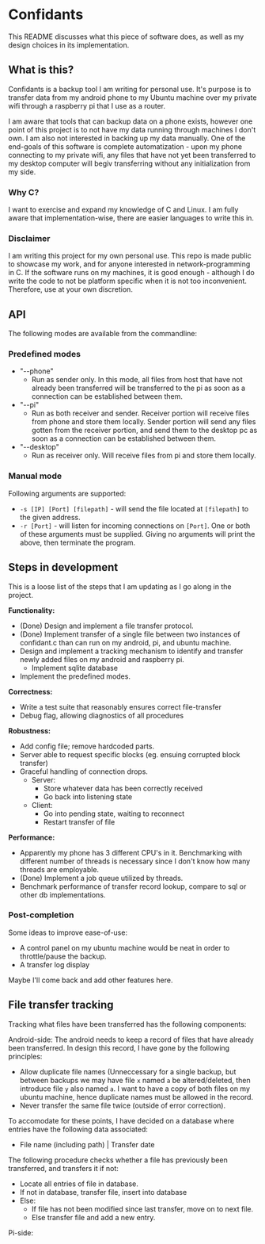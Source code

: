 # Confidants
This README discusses what this piece of software does, as well as my design choices in its implementation.

## What is this?
Confidants is a backup tool I am writing for personal use. It's purpose is to transfer data from my android phone to my Ubuntu machine over my private wifi through a raspberry pi that I use as a router. 

I am aware that tools that can backup data on a phone exists, however one point of this project is to not have my data running through machines I don't own.
I am also not interested in backing up my data manually. One of the end-goals of this software is complete automatization - upon my phone connecting to my private wifi, any files that have not yet been transferred to my desktop computer will begiv transferring without any initialization from my side.

### Why C?
I want to exercise and expand my knowledge of C and Linux. I am fully aware that implementation-wise, there are easier languages to write this in.

### Disclaimer
I am writing this project for my own personal use. This repo is made public to showcase my work, and for anyone interested in network-programming in C. If the software runs on my machines, it is good enough - although I do write the code to not be platform specific when it is not too inconvenient. Therefore, use at your own discretion.

## API
The following modes are available from the commandline:

### Predefined modes
* "--phone"
  * Run as sender only. In this mode, all files from host that have not already been transferred will be transferred to the pi as soon as a connection can be established between them.
* "--pi"
  * Run as both receiver and sender. Receiver portion will receive files from phone and store them locally. Sender portion will send any files gotten from the receiver portion, and send them to the desktop pc as soon as a connection can be established between them.
* "--desktop"
  * Run as receiver only. Will receive files from pi and store them locally.

### Manual mode
Following arguments are supported:
* `-s [IP] [Port] [filepath]` - will send the file located at `[filepath]` to the given address.
* `-r [Port]` - will listen for incoming connections on `[Port]`.
One or both of these arguments must be supplied. Giving no arguments will print the above, then terminate the program.


## Steps in development
This is a loose list of the steps that I am updating as I go along in the project.

**Functionality:**
* (Done) Design and implement a file transfer protocol.
* (Done) Implement transfer of a single file between two instances of confidant.c than can run on my android, pi, and ubuntu machine. 
* Design and implement a tracking mechanism to identify and transfer newly added files on my android and raspberry pi.
  * Implement sqlite database
* Implement the predefined modes.

**Correctness:**
* Write a test suite that reasonably ensures correct file-transfer
* Debug flag, allowing diagnostics of all procedures

**Robustness:**
* Add config file; remove hardcoded parts.
* Server able to request specific blocks (eg. ensuing corrupted block transfer)
* Graceful handling of connection drops.
  * Server:
    * Store whatever data has been correctly received
    * Go back into listening state
  * Client: 
    * Go into pending state, waiting to reconnect
    * Restart transfer of file

**Performance:**
* Apparently my phone has 3 different CPU's in it. Benchmarking with different number of threads is necessary since I don't know how many threads are employable.
* (Done) Implement a job queue utilized by threads.
* Benchmark performance of transfer record lookup, compare to sql or other db implementations.

### Post-completion
Some ideas to improve ease-of-use:
* A control panel on my ubuntu machine would be neat in order to throttle/pause the backup. 
* A transfer log display

Maybe I'll come back and add other features here.


## File transfer tracking
Tracking what files have been transferred has the following components:

Android-side:
The android needs to keep a record of files that have already been transferred. In design this record, I have gone by the following principles:
* Allow duplicate file names (Unneccessary for a single backup, but between backups we may have file `x` named `a` be altered/deleted, then introduce file `y` also named `a`. I want to have a copy of both files on my ubuntu machine, hence duplicate names must be allowed in the record.
* Never transfer the same file twice (outside of error correction).


To accomodate for these points, I have decided on a database where entries have the following data associated:
* File name (including path) | Transfer date

The following procedure checks whether a file has previously been transferred, and transfers it if not:
* Locate all entries of file in database.
* If not in database, transfer file, insert into database
* Else:
  * If file has not been modified since last transfer, move on to next file.
  * Else transfer file and add a new entry.



Pi-side:



